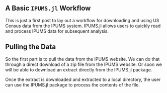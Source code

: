## A Basic `IPUMS.jl` Workflow


This is just a first post to lay out a workflow for downloading and using US 
Census data from the IPUMS system. IPUMS.jl allows users to quickly read and 
process IPUMS data for subsequent analysis. 

## Pulling the Data

So the first part is to pull the data from the IPUMS website. We can do that
through a direct download of a zip file from the IPUMS website. Or soon we will 
be able to download an extract directly from the IPUMS.jl package. 

Once the extract is downloaded and extracted to a local directory, the user 
can use the IPUMS.jl package to process the contents of the file. 











